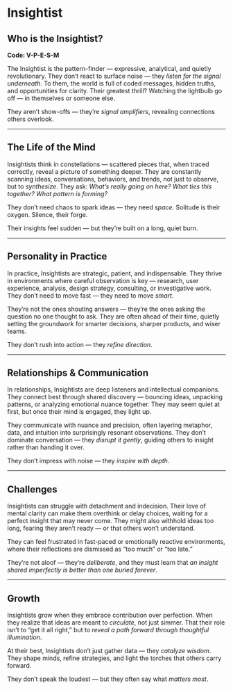 # Insightist
## Who is the Insightist?
**Code: V-P-E-S-M**

The Insightist is the pattern-finder — expressive, analytical, and quietly revolutionary. They don’t react to surface noise — they *listen for the signal underneath*. To them, the world is full of coded messages, hidden truths, and opportunities for clarity. Their greatest thrill? Watching the lightbulb go off — in themselves or someone else.

They aren’t show-offs — they’re *signal amplifiers*, revealing connections others overlook.

---

## The Life of the Mind

Insightists think in constellations — scattered pieces that, when traced correctly, reveal a picture of something deeper. They are constantly scanning ideas, conversations, behaviors, and trends, not just to observe, but to *synthesize*. They ask: *What’s really going on here? What ties this together? What pattern is forming?*

They don’t need chaos to spark ideas — they need *space*. Solitude is their oxygen. Silence, their forge.

Their insights feel sudden — but they’re built on a long, quiet burn.

---

## Personality in Practice

In practice, Insightists are strategic, patient, and indispensable. They thrive in environments where careful observation is key — research, user experience, analysis, design strategy, consulting, or investigative work. They don’t need to move fast — they need to move *smart*.

They’re not the ones shouting answers — they’re the ones asking the question no one thought to ask. They are often ahead of their time, quietly setting the groundwork for smarter decisions, sharper products, and wiser teams.

They don’t rush into action — they *refine direction*.

---

## Relationships & Communication

In relationships, Insightists are deep listeners and intellectual companions. They connect best through shared discovery — bouncing ideas, unpacking patterns, or analyzing emotional nuance together. They may seem quiet at first, but once their mind is engaged, they light up.

They communicate with nuance and precision, often layering metaphor, data, and intuition into surprisingly resonant observations. They don’t dominate conversation — they *disrupt it gently*, guiding others to insight rather than handing it over.

They don’t impress with noise — they *inspire with depth*.

---

## Challenges

Insightists can struggle with detachment and indecision. Their love of mental clarity can make them overthink or delay choices, waiting for a perfect insight that may never come. They might also withhold ideas too long, fearing they aren’t ready — or that others won’t understand.

They can feel frustrated in fast-paced or emotionally reactive environments, where their reflections are dismissed as “too much” or “too late.”

They’re not aloof — they’re *deliberate*, and they must learn that *an insight shared imperfectly is better than one buried forever*.

---

## Growth

Insightists grow when they embrace contribution over perfection. When they realize that ideas are meant to *circulate*, not just simmer. That their role isn’t to “get it all right,” but to *reveal a path forward through thoughtful illumination*.

At their best, Insightists don’t just gather data — they *catalyze wisdom*. They shape minds, refine strategies, and light the torches that others carry forward.

They don’t speak the loudest — but they often say what *matters most*.
